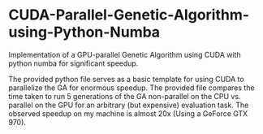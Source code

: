 # CUDA-Parallel-Genetic-Algorithm-using-Python-Numba
Implementation of a GPU-parallel Genetic Algorithm using CUDA with python numba for significant speedup.

The provided python file serves as a basic template for using CUDA to parallelize the GA for enormous speedup. The provided file compares the time taken to run 5 generations of the GA non-parallel on the CPU vs. parallel on the GPU for an arbitrary (but expensive) evaluation task. The observed speedup on my machine is almost 20x (Using a GeForce GTX 970). 
